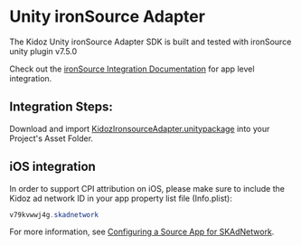 # Unity ironSource Adapter

The Kidoz Unity ironSource Adapter SDK is built and tested with ironSource unity plugin v7.5.0<BR>

Check out the [ironSource Integration Documentation](https://developers.is.com/ironsource-mobile/unity/unity-plugin/) for app level integration.

## Integration Steps:

Download and import [KidozIronsourceAdapter.unitypackage](Mediation/IronSource%20LevelPlay%20Adapter/Unity/KidozIronsourceAdapter.unitypackage) into your Project's Asset Folder.
	
## iOS integration

In order to support CPI attribution on iOS, please make sure to include the Kidoz ad network ID in your app property list file (Info.plist):

```java
v79kvwwj4g.skadnetwork	
```
For more information, see [Configuring a Source App for SKAdNetwork](https://developer.apple.com/documentation/storekit/skadnetwork/configuring_a_source_app).
